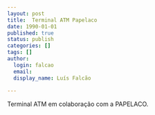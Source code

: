```yaml
---
layout: post
title:  Terminal ATM Papelaco
date: 1990-01-01
published: true
status: publish
categories: []
tags: []
author:
  login: falcao
  email: 
  display_name: Luís Falcão
  
---
```


Terminal ATM em colaboração com a PAPELACO.